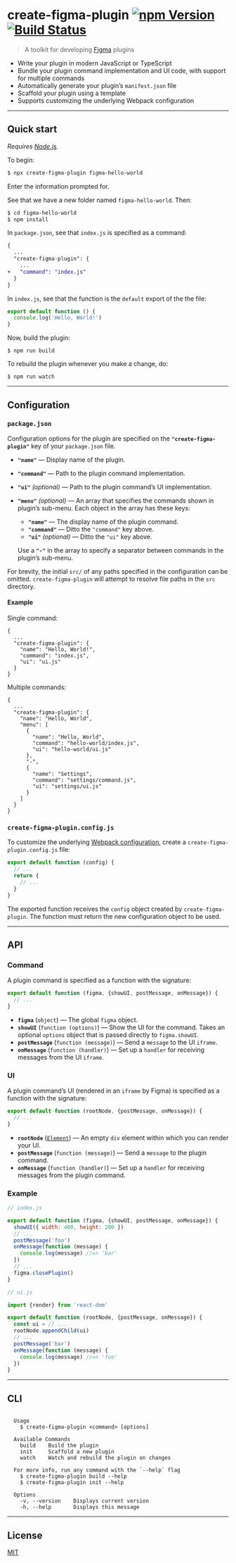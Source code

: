 # create-figma-plugin [![npm Version](https://img.shields.io/npm/v/create-figma-plugin.svg)](https://www.npmjs.org/package/create-figma-plugin) [![Build Status](https://img.shields.io/travis/yuanqing/create-figma-plugin.svg)](https://travis-ci.org/yuanqing/create-figma-plugin)

> A toolkit for developing [Figma](https://figma.com) plugins

- Write your plugin in modern JavaScript or TypeScript
- Bundle your plugin command implementation and UI code, with support for multiple commands
- Automatically generate your plugin’s `manifest.json` file
- Scaffold your plugin using a template
- Supports customizing the underlying Webpack configuration

---

## Quick start

*Requires [Node.js](https://nodejs.org/).*

To begin:

```sh
$ npx create-figma-plugin figma-hello-world
```

Enter the information prompted for.

See that we have a new folder named `figma-hello-world`. Then:

```sh
$ cd figma-hello-world
$ npm install
```

In `package.json`, see that `index.js` is specified as a command:

```diff
{
  ...
  "create-figma-plugin": {
    ...
+   "command": "index.js"
  }
}
```

In `index.js`, see that the function is the `default` export of the the file:

```js
export default function () {
  console.log('Hello, World!')
}
```

Now, build the plugin:

```
$ npm run build
```

To rebuild the plugin whenever you make a change, do:

```
$ npm run watch
```

---

## Configuration

### `package.json`

Configuration options for the plugin are specified on the **`"create-figma-plugin"`** key of your `package.json` file.

- **`"name"`** — Display name of the plugin.
- **`"command"`** — Path to the plugin command implementation.
- **`"ui"`** *(optional)* — Path to the plugin command’s UI implementation.
- **`"menu"`** *(optional)* — An array that specifies the commands shown in plugin’s sub-menu. Each object in the array has these keys:

    - **`"name"`** — The display name of the plugin command.
    - **`"command"`** — Ditto the `"command"` key above.
    - **`"ui"`** *(optional)* — Ditto the `"ui"` key above.

    Use a **`"-"`** in the array to specify a separator between commands in the plugin’s sub-menu.

For brevity, the initial `src/` of any paths specified in the configuration can be omitted. `create-figma-plugin` will attempt to resolve file paths in the `src` directory.

#### Example

Single command:

```
{
  ...
  "create-figma-plugin": {
    "name": "Hello, World!",
    "command": "index.js",
    "ui": "ui.js"
  }
}
```

Multiple commands:

```
{
  ...
  "create-figma-plugin": {
    "name": "Hello, World",
    "menu": [
      {
        "name": "Hello, World",
        "command": "hello-world/index.js",
        "ui": "hello-world/ui.js"
      },
      "-",
      {
        "name": "Settings",
        "command": "settings/command.js",
        "ui": "settings/ui.js"
      }
    ]
  }
}
```


### `create-figma-plugin.config.js`

To customize the underlying [Webpack configuration](https://webpack.js.org/configuration/), create a `create-figma-plugin.config.js` file:

```js
export default function (config) {
  // ...
  return {
    // ...
  }
}
```

The exported function receives the `config` object created by `create-figma-plugin`. The function must return the new configuration object to be used.

---

## API

### Command

A plugin command is specified as a function with the signature:

```js
export default function (figma, {showUI, postMessage, onMessage}) {
  // ...
}
```

- **`figma`** (`object`) — The global `figma` object.
- **`showUI`** (`function (options)`) — Show the UI for the command. Takes an optional `options` object that is passed directly to `figma.showUI`.
- **`postMessage`** (`function (message)`) — Send a `message` to the UI `iframe`.
- **`onMessage`** (`function (handler)`) — Set up a `handler` for receiving messages from the UI `iframe`.

### UI

A plugin command’s UI (rendered in an `iframe` by Figma) is specified as a function with the signature:

```js
export default function (rootNode, {postMessage, onMessage}) {
  // ...
}
```

- **`rootNode`** ([`Element`](https://developer.mozilla.org/en-US/docs/Web/API/Element)) — An empty `div` element within which you can render your UI.
- **`postMessage`** (`function (message)`) — Send a `message` to the plugin command.
- **`onMessage`** (`function (handler)`) — Set up a `handler` for receiving messages from the plugin command.

### Example

```js
// index.js

export default function (figma, {showUI, postMessage, onMessage}) {
  showUI({ width: 400, height: 200 })
  // ...
  postMessage('foo')
  onMessage(function (message) {
    console.log(message) //=> 'bar'
  })
  // ...
  figma.closePlugin()
}
```

```js
// ui.js

import {render} from 'react-dom'

export default function (rootNode, {postMessage, onMessage}) {
  const ui = // ...
  rootNode.appendChild(ui)
  // ...
  postMessage('bar')
  onMessage(function (message) {
    console.log(message) //=> 'foo'
  })
}
```

---

## CLI

```

  Usage
    $ create-figma-plugin <command> [options]

  Available Commands
    build    Build the plugin
    init     Scaffold a new plugin
    watch    Watch and rebuild the plugin on changes

  For more info, run any command with the `--help` flag
    $ create-figma-plugin build --help
    $ create-figma-plugin init --help

  Options
    -v, --version    Displays current version
    -h, --help       Displays this message

```

---

## License

[MIT](LICENSE.md)
